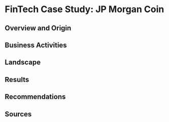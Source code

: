 # FinTech Case Study: JP Morgan Coin

## Overview and Origin

## Business Activities

## Landscape

## Results

## Recommendations

## Sources




